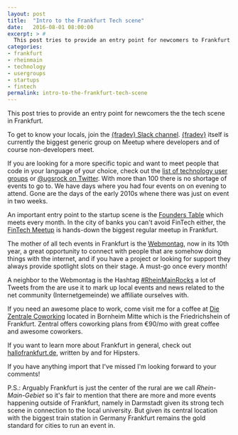 ```yaml
---
layout: post
title:  "Intro to the Frankfurt Tech scene"
date:   2016-08-01 08:00:00
excerpt: > #
  This post tries to provide an entry point for newcomers to Frankfurt
categories:
- frankfurt
- rheinmain
- technology
- usergroups
- startups
- fintech
permalink: intro-to-the-frankfurt-tech-scene
---
```


This post tries to provide an entry point for newcomers the the tech scene
in Frankfurt.

To get to know your locals, join the [{fradev} Slack channel](https://fradev.herokuapp.com/).
[{fradev}](http://www.meetup.com/de-DE/Frankfurt-Developers/) itself is 
currently the biggest generic group on Meetup where developers and 
of course non-developers meet.

If you are looking for a more specific topic and want to meet people that
code in your language of your choice, check out the [list of technology user
groups](https://usergroups.rheinmainrocks.de/) or [@ugsrock on Twitter](https://twitter.com/ugsrock).
With more than 100 there is no shortage of events to go to. We have days
where you had four events on on evening to attend. Gone are the days of
the early 2010s whene there was just on event in two weeks.

An important entry point to the startup scene is the [Founders Table](http://www.meetup.com/de-DE/Grunderstammtisch-Founders-Table-FrankfurtRheinMain/)
which meets every month. In the city of banks you can't avoid FinTech
either, the [FinTech Meetup](http://www.meetup.com/de-DE/FinTech-in-and-around-Frankfurt/)
is hands-down the biggest regular meetup in Frankfurt.

The mother of all tech events in Frankfurt is the [Webmontag](http://www.wmfra.de/), now in
its 10th year, a great opportunity to connect with people that are
somehow doing things with the internet, and if you have a project or 
looking for support they always provide spotlight slots on their stage. 
A must-go once every month!

A neighbor to the Webmontag is the Hashtag [#RheinMainRocks](https://twitter.com/search?f=tweets&q=%23RheinMainRocks)
a lot of Tweets from the are use it to mark up local events and news 
related to the net community (Internetgemeinde) we affiliate ourselves 
with.

If you need an awesome place to work, come visit me for a coffee at 
[Die Zentrale Coworking](https://www.die-zentrale-ffm.de/) located in 
Bornheim Mitte which is the Friedrichshein of Frankfurt. Zentral offers
coworking plans from €90/mo with great coffee and awesome coworkers.

If you want to learn more about Frankfurt in general, check out 
[hallofrankfurt.de](https://hallofrankfurt.de/), written by and for 
Hipsters.



If you have anything import that I've missed I'm looking forward to your
comments!

P.S.: Arguably Frankfurt is just the center of the rural are we call 
*Rhein-Main-Gebiet* so it's fair to mention that there are more and more
events happening outside of Frankfurt, namely in Darmstadt given its 
strong tech scene in connection to the local university. But given its 
central location with the biggest train station in Germany Frankfurt 
remains the gold standard for cities to run an event in. 
